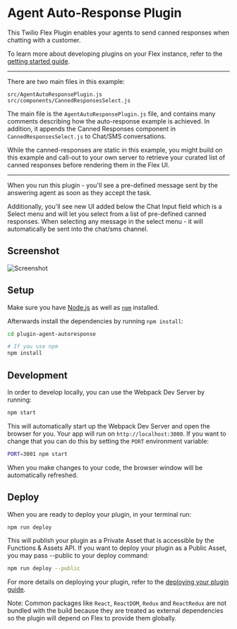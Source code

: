 # Agent Auto-Response Plugin

This Twilio Flex Plugin enables your agents to send canned responses when chatting with a customer.

To learn more about developing plugins on your Flex instance, refer to the [getting started guide](https://www.twilio.com/docs/flex/quickstart/getting-started-plugin).

---

There are two main files in this example:

```
src/AgentAutoResponsePlugin.js
src/components/CannedResponsesSelect.js
```

The main file is the `AgentAutoResponsePlugin.js` file, and contains many comments describing how the auto-response example is achieved. In addition, it appends the Canned Responses component in `CannedResponsesSelect.js` to Chat/SMS conversations.

While the canned-responses are static in this example, you might build on this example and call-out to your own server to retrieve your curated list of canned responses before rendering them in the Flex UI.

---

When you run this plugin - you'll see a pre-defined message sent by the answering agent as soon as they accept the task.

Additionally, you'll see new UI added below the Chat Input field which is a Select menu and will let you select from a list of pre-defined canned responses. When selecting any message in the select menu - it will automatically be sent into the chat/sms channel.

## Screenshot

![Screenshot](https://indigo-bombay-5783.twil.io/assets/auto-response-canned.png)

## Setup

Make sure you have [Node.js](https://nodejs.org) as well as [`npm`](https://npmjs.com) installed.

Afterwards install the dependencies by running `npm install`:

```bash
cd plugin-agent-autoresponse

# If you use npm
npm install
```

## Development

In order to develop locally, you can use the Webpack Dev Server by running:

```bash
npm start
```

This will automatically start up the Webpack Dev Server and open the browser for you. Your app will run on `http://localhost:3000`. If you want to change that you can do this by setting the `PORT` environment variable:

```bash
PORT=3001 npm start
```

When you make changes to your code, the browser window will be automatically refreshed.

## Deploy

When you are ready to deploy your plugin, in your terminal run:

```bash
npm run deploy
```

This will publish your plugin as a Private Asset that is accessible by the Functions & Assets API. If you want to deploy your plugin as a Public Asset, you may pass --public to your deploy command:

```bash
npm run deploy --public
```

For more details on deploying your plugin, refer to the [deploying your plugin guide](https://www.twilio.com/docs/flex/plugins#deploying-your-plugin).

Note: Common packages like `React`, `ReactDOM`, `Redux` and `ReactRedux` are not bundled with the build because they are treated as external dependencies so the plugin will depend on Flex to provide them globally.
